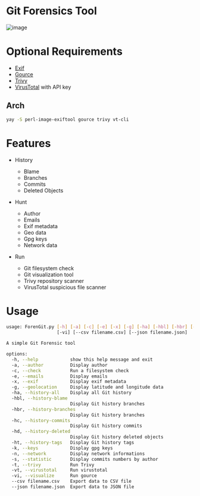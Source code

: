 # Git Forensics Tool

![image](https://github.com/MikeHorn-git/ForenGit/assets/123373126/2b3befbb-f0f8-44db-b806-a610c72681b3)

# Optional Requirements
* [Exif](https://github.com/exiftool/exiftool)
* [Gource](https://github.com/acaudwell/Gource)
* [Trivy](https://github.com/aquasecurity/trivy)
* [VirusTotal](https://github.com/veetaw/vtcli) with API key

## Arch
```bash
yay -S perl-image-exiftool gource trivy vt-cli
```

# Features
* History
  * Blame
  * Branches
  * Commits
  * Deleted Objects

* Hunt
  * Author
  * Emails
  * Exif metadata
  * Geo data
  * Gpg keys
  * Network data

* Run
  * Git filesystem check
  * Git visualization tool
  * Trivy repository scanner
  * VirusTotal suspicious file scanner

# Usage
```bash
usage: ForenGit.py [-h] [-a] [-c] [-e] [-x] [-g] [-ha] [-hbl] [-hbr] [-hc] [-hd] [-ht] [-k] [-n] [-s] [-t] [-vt]
                   [-vi] [--csv filename.csv] [--json filename.json]

A simple Git Forensic tool

options:
  -h, --help            show this help message and exit
  -a, --author          Display author
  -c, --check           Run a filesystem check
  -e, --emails          Display emails
  -x, --exif            Display exif metadata
  -g, --geolocation     Display latitude and longitude data
  -ha, --history-all    Display all Git history
  -hbl, --history-blame
                        Display Git history branches
  -hbr, --history-branches
                        Display Git history branches
  -hc, --history-commits
                        Display Git history commits
  -hd, --history-deleted
                        Display Git history deleted objects
  -ht, --history-tags   Display Git history tags
  -k, --keys            Display gpg keys
  -n, --network         Display network informations
  -s, --statistic       Display commits numbers by author
  -t, --trivy           Run Trivy
  -vt, --virustotal     Run virustotal
  -vi, --visualize      Run gource
  --csv filename.csv    Export data to CSV file
  --json filename.json  Export data to JSON file
```
